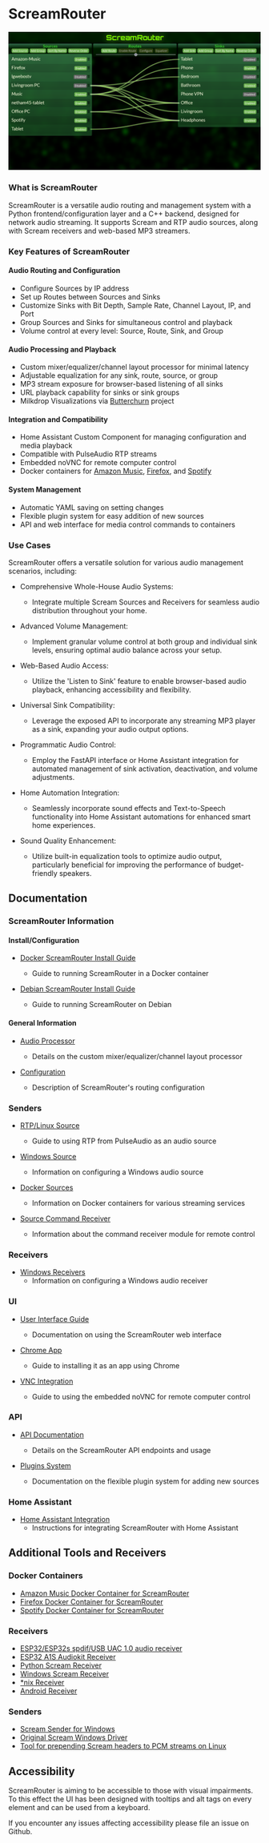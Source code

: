 # **ScreamRouter**

![Screenshot of ScreamRouter](/images/ScreamRouter.png)

### What is ScreamRouter

ScreamRouter is a versatile audio routing and management system with a Python frontend/configuration layer and a C++ backend, designed for network audio streaming. It supports Scream and RTP audio sources, along with Scream receivers and web-based MP3 streamers. 

### Key Features of ScreamRouter

#### Audio Routing and Configuration
* Configure Sources by IP address
* Set up Routes between Sources and Sinks
* Customize Sinks with Bit Depth, Sample Rate, Channel Layout, IP, and Port
* Group Sources and Sinks for simultaneous control and playback
* Volume control at every level: Source, Route, Sink, and Group

#### Audio Processing and Playback
* Custom mixer/equalizer/channel layout processor for minimal latency
* Adjustable equalization for any sink, route, source, or group
* MP3 stream exposure for browser-based listening of all sinks
* URL playback capability for sinks or sink groups
* Milkdrop Visualizations via [Butterchurn](https://github.com/jberg/butterchurn) project

#### Integration and Compatibility
* Home Assistant Custom Component for managing configuration and media playback
* Compatible with PulseAudio RTP streams
* Embedded noVNC for remote computer control
* Docker containers for [Amazon Music](https://github.com/netham45/screamrouter-amazon-music-docker), [Firefox](https://github.com/netham45/screamrouter-firefox-docker), and [Spotify](https://github.com/netham45/screamrouter-spotify-docker)

#### System Management
* Automatic YAML saving on setting changes
* Flexible plugin system for easy addition of new sources
* API and web interface for media control commands to containers

### Use Cases

ScreamRouter offers a versatile solution for various audio management scenarios, including:

* Comprehensive Whole-House Audio Systems:
   - Integrate multiple Scream Sources and Receivers for seamless audio distribution throughout your home.

* Advanced Volume Management:
   - Implement granular volume control at both group and individual sink levels, ensuring optimal audio balance across your setup.

* Web-Based Audio Access:
   - Utilize the 'Listen to Sink' feature to enable browser-based audio playback, enhancing accessibility and flexibility.

* Universal Sink Compatibility:
   - Leverage the exposed API to incorporate any streaming MP3 player as a sink, expanding your audio output options.

* Programmatic Audio Control:
   - Employ the FastAPI interface or Home Assistant integration for automated management of sink activation, deactivation, and volume adjustments.

* Home Automation Integration:
   - Seamlessly incorporate sound effects and Text-to-Speech functionality into Home Assistant automations for enhanced smart home experiences.

* Sound Quality Enhancement:
   - Utilize built-in equalization tools to optimize audio output, particularly beneficial for improving the performance of budget-friendly speakers.

## Documentation

### ScreamRouter Information

#### Install/Configuration

* [Docker ScreamRouter Install Guide](Readme/docker-screamrouter.md)
  - Guide to running ScreamRouter in a Docker container

* [Debian ScreamRouter Install Guide](/Readme/debian-screamrouter.md)
  - Guide to running ScreamRouter on Debian

#### General Information

* [Audio Processor](Readme/processor.md)
  - Details on the custom mixer/equalizer/channel layout processor

* [Configuration](Readme/configuration.md)
  - Description of ScreamRouter's routing configuration

### Senders

* [RTP/Linux Source](Readme/rtp-source.md)
  - Guide to using RTP from PulseAudio as an audio source

* [Windows Source](Readme/scream-source.md)
  - Information on configuring a Windows audio source

* [Docker Sources](Readme/docker-sources.md)
  - Information on Docker containers for various streaming services

* [Source Command Receiver](Readme/command_receiver.md)
  - Information about the command receiver module for remote control

### Receivers

* [Windows Receivers](Readme/windows-scream-receiver.md)
  - Information on configuring a Windows audio receiver

### UI

* [User Interface Guide](Readme/ui.md)
  - Documentation on using the ScreamRouter web interface

* [Chrome App](Readme/chrome-app-manifest.md)
  - Guide to installing it as an app using Chrome

* [VNC Integration](Readme/vnc.md)
  - Guide to using the embedded noVNC for remote computer control

### API

* [API Documentation](Readme/api.md)
  - Details on the ScreamRouter API endpoints and usage

* [Plugins System](Readme/plugins.md)
  - Documentation on the flexible plugin system for adding new sources

### Home Assistant

* [Home Assistant Integration](Readme/homeassistant.md)
  - Instructions for integrating ScreamRouter with Home Assistant

## Additional Tools and Receivers
### Docker Containers
* [Amazon Music Docker Container for ScreamRouter](https://github.com/netham45/screamrouter-amazon-music-docker)
* [Firefox Docker Container for ScreamRouter](https://github.com/netham45/screamrouter-firefox-docker)
* [Spotify Docker Container for ScreamRouter](https://github.com/netham45/screamrouter-spotify-docker)

### Receivers
* [ESP32/ESP32s spdif/USB UAC 1.0 audio receiver](https://github.com/netham45/esp32-scream-receiver)
* [ESP32 A1S Audiokit Receiver](https://github.com/netham45/esp32-audiokit-screamreader)
* [Python Scream Receiver](https://github.com/netham45/pyscreamreader)
* [Windows Scream Receiver](https://github.com/netham45/windows-scream-receiver/)
* [*nix Receiver](https://github.com/duncanthrax/scream/tree/master/Receivers/unix)
* [Android Receiver](https://github.com/martinellimarco/scream-android/)

### Senders
* [Scream Sender for Windows](https://github.com/netham45/windows-scream-sender)
* [Original Scream Windows Driver](https://github.com/duncanthrax/scream/)
* [Tool for prepending Scream headers to PCM streams on Linux](https://github.com/netham45/screamsender)

## Accessibility

ScreamRouter is aiming to be accessible to those with visual impairments. To this effect the UI has been designed with tooltips and alt tags on every element and can be used from a keyboard.

If you encounter any issues affecting accessibility please file an issue on Github.
